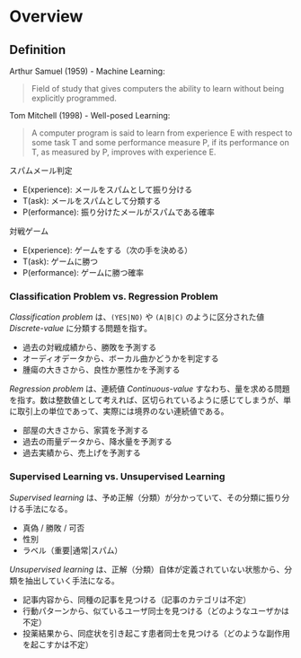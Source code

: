 # Overview

## Definition

Arthur Samuel (1959) - Machine Learning:

> Field of study that gives computers the ability to learn without being explicitly programmed.

Tom Mitchell (1998) - Well-posed Learning:

> A computer program is said to learn from experience E with respect to some task T
and some performance measure P, if its performance on T, as measured by P, improves with experience E.

スパムメール判定

* E(xperience): メールをスパムとして振り分ける
* T(ask): メールをスパムとして分類する
* P(erformance): 振り分けたメールがスパムである確率

対戦ゲーム

* E(xperience): ゲームをする（次の手を決める）
* T(ask): ゲームに勝つ
* P(erformance): ゲームに勝つ確率

### Classification Problem vs. Regression Problem

_Classification problem_ は、`(YES|NO)` や `(A|B|C)` のように区分された値 _Discrete-value_ に分類する問題を指す。

* 過去の対戦成績から、勝敗を予測する
* オーディオデータから、ボーカル曲かどうかを判定する
* 腫瘍の大きさから、良性か悪性かを予測する

_Regression problem_ は、連続値 _Continuous-value_ すなわち、量を求める問題を指す。数は整数値として考えれば、区切られているように感じてしまうが、単に取引上の単位であって、実際には境界のない連続値である。

* 部屋の大きさから、家賃を予測する
* 過去の雨量データから、降水量を予測する
* 過去実績から、売上げを予測する

### Supervised Learning vs. Unsupervised Learning

_Supervised learning_ は、予め正解（分類）が分かっていて、その分類に振り分ける手法になる。

* 真偽 / 勝敗 / 可否
* 性別
* ラベル（重要|通常|スパム）

_Unsupervised learning_ は、正解（分類）自体が定義されていない状態から、分類を抽出していく手法になる。

* 記事内容から、同種の記事を見つける（記事のカテゴリは不定）
* 行動パターンから、似ているユーザ同士を見つける（どのようなユーザかは不定）
* 投薬結果から、同症状を引き起こす患者同士を見つける（どのような副作用を起こすかは不定）
